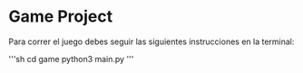 # Game Project

Para correr el juego debes seguir las siguientes instrucciones en la terminal:

'''sh
cd game 
python3 main.py
'''

